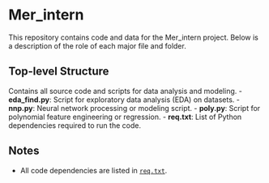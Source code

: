 # Mer_intern

This repository contains code and data for the Mer_intern project. Below is a description of the role of each major file and folder.

## Top-level Structure


  Contains all source code and scripts for data analysis and modeling.
    - **eda_find.py**: Script for exploratory data analysis (EDA) on datasets.
    - **nnp.py**: Neural network processing or modeling script.
    - **poly.py**: Script for polynomial feature engineering or regression.
    - **req.txt**: List of Python dependencies required to run the code.
  
 ## Notes

- All code dependencies are listed in [`req.txt`](Mer_intern/codes/req.txt).

